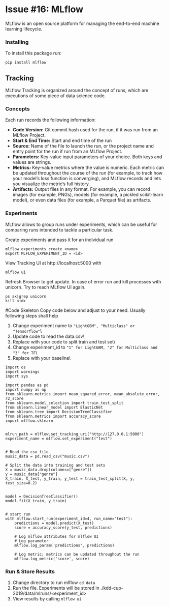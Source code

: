 # Issue #16: MLflow

MLflow is an open source platform for managing the end-to-end machine learning lifecycle.

### Installing

To install this package run:

```
pip install mlflow
```

## Tracking

MLflow Tracking is organized around the concept of runs, which are executions of some piece of data science code.

### Concepts

Each run records the following information:

- **Code Version:** Git commit hash used for the run, if it was run from an MLflow Project.
- **Start & End Time:** Start and end time of the run
- **Source:** Name of the file to launch the run, or the project name and entry point for the run if run from an MLflow Project.
- **Parameters:** Key-value input parameters of your choice. Both keys and values are strings.
- **Metrics:** Key-value metrics where the value is numeric. Each metric can be updated throughout the course of the run (for example, to track how your model’s loss function is converging), and MLflow records and lets you visualize the metric’s full history.
- **Artifacts:** Output files in any format. For example, you can record images (for example, PNGs), models (for example, a pickled scikit-learn model), or even data files (for example, a Parquet file) as artifacts.

### Experiments

MLflow allows to group runs under experiments, which can be useful for comparing runs intended to tackle a particular task. 

Create experiments and pass it for an individual run

```
mlflow experiments create <name>
export MLFLOW_EXPERIMENT_ID = <id>
```
View Tracking UI at http://localhost:5000 with

```
mlflow ui
```
Refresh Browser to get update. In case of error run and kill processes with unicorn. Try to reach MLflow UI again.
```
ps ax|grep unicorn
kill <id>
```
#Code Skeleton
Copy code below and adjust to your need. Usually following steps shall help

1.  Change experiment name to ```"LightGBM", "Multiclass" or "Tensorflow"```\
2.  Update code to read the data.csv\
3.  Replace with your code to split train and test set\
4.  Change experiment_id to ```"1" for LightGBM, "2" for Multiclass and "3" for TF```\
5.  Replace with your baseline\

```
import os
import warnings
import sys

import pandas as pd
import numpy as np
from sklearn.metrics import mean_squared_error, mean_absolute_error, r2_score
from sklearn.model_selection import train_test_split
from sklearn.linear_model import ElasticNet
from sklearn.tree import DecisionTreeClassifier
from sklearn.metrics import accuracy_score
import mlflow.sklearn


mlrun_path = mlflow.set_tracking_uri("http://127.0.0.1:5000")
experiment_name = mlflow.set_experiment("test")


# Read the csv file
music_data = pd.read_csv("music.csv")

# Split the data into training and test sets
X = music_data.drop(columns=["genre"])
y = music_data["genre"]
X_train, X_test, y_train, y_test = train_test_split(X, y, test_size=0.2)


model = DecisionTreeClassifier()
model.fit(X_train, y_train)


# start run
with mlflow.start_run(experiment_id=4, run_name="test"):
    predictions = model.predict(X_test)
    score = accuracy_score(y_test, predictions)

    # Log mlflow attributes for mlflow UI
    # Log parameter
    mlflow.log_param('predictions', predictions)

    # Log metric; metrics can be updated throughout the run
    mlflow.log_metric('score', score)
```
### Run & Store Results

1. Change directory to run mlflow `cd data`
2. Run the file. Experiments will be stored in ./kdd-cup-2019/data/mlruns/<experiment_id>
3. View results by calling `mlflow ui`
